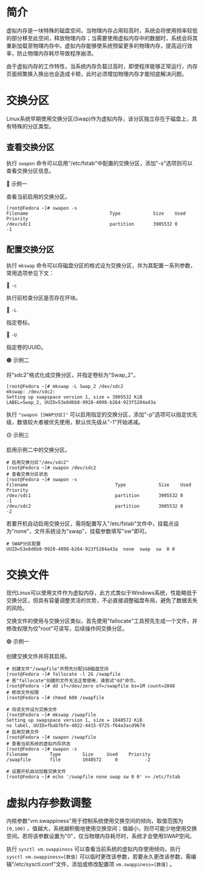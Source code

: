 # 简介
虚拟内存是一块特殊的磁盘空间，当物理内存占用较高时，系统会将使用频率较低的部分移至此空间，释放物理内存；当需要使用虚拟内存中的数据时，系统会将其重新加载至物理内存中。虚拟内存能够使系统预留更多的物理内存，提高运行效率，防止物理内存耗尽导致程序崩溃。

由于虚拟内存的工作特性，当系统内存负载过高时，即使程序能够正常运行，内存页面频繁换入换出也会造成卡顿，此时必须增加物理内存才能彻底解决问题。

# 交换分区
Linux系统早期使用交换分区(Swap)作为虚拟内存，该分区独立存在于磁盘上，具有特殊的分区类型。

## 查看交换分区
执行 `swapon` 命令可以启用"/etc/fstab"中配置的交换分区，添加"-s"选项则可以查看交换分区信息。

🔴 示例一

查看当前启用的交换分区。

```text
[root@Fedora ~]# swapon -s
Filename                              Type            Size    Used    Priority
/dev/sdc1                             partition       3905532 0       -1
```

## 配置交换分区
执行 `mkswap` 命令可以将磁盘分区的格式设为交换分区，并为其配置一系列参数，常用选项参见下文：

🔷 `-c`

执行前检查分区是否存在坏块。

🔷 `-L`

指定卷标。

🔷 `-U`

指定卷的UUID。

🟠 示例二

将"sdc2"格式化成交换分区，并指定卷标为"Swap_2"。

```text
[root@Fedora ~]# mkswap -L Swap_2 /dev/sdc2
mkswap: /dev/sdc2:
Setting up swapspace version 1, size = 3905532 KiB
LABEL=Swap_2, UUID=53e8d6b8-9928-4098-b264-923f5284a43a
```

执行 `"swapon [SWAP分区]"` 可以启用指定的交换分区，添加"-p"选项可以指定优先级，数值较大者被优先使用，默认优先级从"-1"开始递减。

🟡 示例三

启用示例二中的交换分区。

```text
# 启用交换分区"/dev/sdc2"
[root@Fedora ~]# swapon /dev/sdc2
# 查看交换分区状态
[root@Fedora ~]# swapon -s
Filename                                Type            Size    Used    Priority
/dev/sdc1                               partition       3905532 0       -1
/dev/sdc2                               partition       3905532 0       -2
```

若要开机自动启用交换分区，需将配置写入"/etc/fstab"文件中，挂载点设为"none"，文件系统设为"swap"，挂载参数填写"sw"即可。

```text
# SWAP分区配置
UUID=53e8d6b8-9928-4098-b264-923f5284a43a  none  swap  sw  0 0
```

# 交换文件
现代Linux可以使用文件作为虚拟内存，此方式类似于Windows系统，性能略低于交换分区，但具有容量调整灵活的优势，不必直接调整磁盘布局，避免了数据丢失的风险。

交换文件的使用与交换分区类似，首先使用"fallocate"工具预先生成一个文件，并修改权限为仅"root"可读写，后续操作同交换分区。

🟢 示例一

创建交换文件并将其启用。

```text
# 创建文件"/swapfile"并预先分配2GB磁盘空间
[root@Fedora ~]# fallocate -l 2G /swapfile
# 若"fallocate"创建的文件无法正常使用，请尝试"dd"命令。
[root@Fedora ~]# dd if=/dev/zero of=/swapfile bs=1M count=2048
# 修改文件权限
[root@Fedora ~]# chmod 600 /swapfile

# 将该文件设为交换文件
[root@Fedora ~]# mkswap /swapfile
Setting up swapspace version 1, size = 1048572 KiB
no label, UUID=fbab7bfe-4022-4415-9725-f64a3acd9674
# 启用交换文件
[root@Fedora ~]# swapon /swapfile
# 查看当前系统的虚拟内存状态
[root@Fedora ~]# swapon -s
Filename        Type        Size     Used    Priority
/swapfile       file        1048572     0          -2

# 设置开机自动加载交换文件
[root@Fedora ~]# echo '/swapfile none swap sw 0 0' >> /etc/fstab
```

# 虚拟内存参数调整
内核参数"vm.swappiness"用于控制系统使用交换空间的倾向，取值范围为 `[0,100]` ，值越大，系统越积极地使用交换空间；值越小，则尽可能少地使用交换空间。若将该参数设置为"0"，仅当物理内存耗尽时，系统才会使用SWAP空间。

执行 `sysctl vm.swappiness` 可以查看当前系统的虚拟内存使用倾向，执行 `sysctl vm.swappiness=[数值]` 可以临时更改该参数，若要永久更改该参数，需编辑"/etc/sysctl.conf"文件，添加或修改配置项 `vm.swappiness=[数值]` 。
